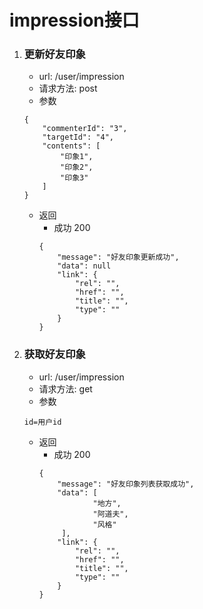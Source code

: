 # impression接口
1. ### 更新好友印象
    * url: /user/impression
    * 请求方法: post
    * 参数
    ```
    {
        "commenterId": "3",
        "targetId": "4",
        "contents": [
            "印象1",
            "印象2",
            "印象3"
        ]
    }
    ```
    * 返回
        * 成功 200
        ```
        {
            "message": "好友印象更新成功",
            "data": null
            "link": {
                "rel": "", 
                "href": "",            
                "title": "",                       
                "type": ""                  
            }
        }
        ```
1. ### 获取好友印象
    * url: /user/impression
    * 请求方法: get
    * 参数
    ```
    id=用户id
    ```
    * 返回
        * 成功 200
        ```
        {
            "message": "好友印象列表获取成功",
            "data": [
                    "地方",
                    "阿道夫",
                    "风格"
             ],
            "link": {
                "rel": "", 
                "href": "",            
                "title": "",                       
                "type": ""                  
            }
        }
        ```
